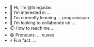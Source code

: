 - 👋 Hi, I’m @tiringadas
- 👀 I’m interested in ...
- 🌱 I’m currently learning ... programaçao
- 💞️ I’m looking to collaborate on ...
- 📫 How to reach me ...
- 😄 Pronouns: ... nunes
- ⚡ Fun fact: ...

<!---
tiringadas/tiringadas is a ✨ special ✨ repository because its `README.md` (this file) appears on your GitHub profile.
You can click the Preview link to take a look at your changes.
--->
